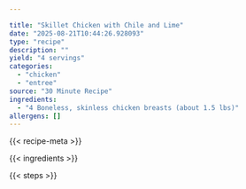 ```yaml
---

title: "Skillet Chicken with Chile and Lime"
date: "2025-08-21T10:44:26.928093"
type: "recipe"
description: ""
yield: "4 servings"
categories:
  - "chicken"
  - "entree"
source: "30 Minute Recipe"
ingredients:
  - "4 Boneless, skinless chicken breasts (about 1.5 lbs)"
allergens: []
---
```


{{< recipe-meta >}}

{{< ingredients >}}

{{< steps >}}
